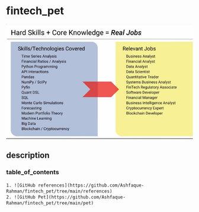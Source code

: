 # fintech_pet
![GitHub random](/references/2.JPG)

## description
### table_of_contents
    1. ![GitHub references](https://github.com/Ashfaque-Rahman/fintech_pet/tree/main/references)
    2. ![GitHub Pet](https://github.com/Ashfaque-Rahman/fintech_pet/tree/main/pet)


